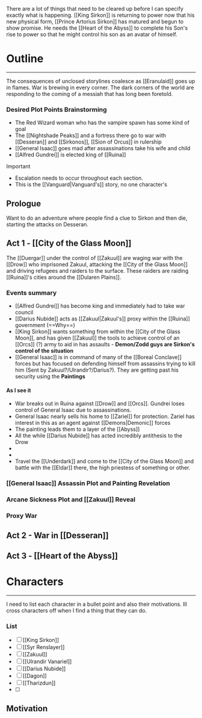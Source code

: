 There are a lot of things that need to be cleared up before I can specify exactly what is happening. [[King Sirkon]] is returning to power now that his new physical form, [[Prince Artorius Sirkon]] has matured and begun to show promise. He needs the [[Heart of the Abyss]] to complete his Son's rise to power so that he might control his son as an avatar of himself.



# Outline
---
The consequences of unclosed storylines coalesce as [[Eranulaid]] goes up in flames. War is brewing in every corner. The dark corners of the world are responding to the coming of a messiah that has long been foretold.

### Desired Plot Points Brainstorming

- The Red Wizard woman who has the vampire spawn has some kind of goal
- The [[Nightshade Peaks]] and a fortress there go to war with [[Desseran]] and [[Sirkonos]], [[Sion of Orcus]] in rulership
- [[General Isaac]] goes mad after assassinations take his wife and child
- [[Alfred Gundrei]] is elected king of [[Ruina]]

>[!Important]
>- Escalation needs to occur throughout each section.
>- This is the [[Vanguard|Vanguard's]] story, no one character's
## Prologue
Want to do an adventure where people find a clue to Sirkon and then die, starting the attacks on Desseran.

## Act 1 - [[City of the Glass Moon]]
The [[Duergar]] under the control of [[Zakuul]] are waging war with the [[Drow]] who imprisoned Zakuul, attacking the [[City of the Glass Moon]] and driving refugees and raiders to the surface. These raiders are raiding [[Ruina]]'s cities around the [[Dularen Plains]].
### Events summary
- [[Alfred Gundrei]] has become king and immediately had to take war council
- [[Darius Nubide]] acts as [[Zakuul|Zakuul's]] proxy within the [[Ruina]] government (==Why==)
- [[King Sirkon]] wants something from within the [[City of the Glass Moon]], and has given [[Zakuul]] the tools to achieve control of an [[Orcs]] (?) army to aid in has assaults - **Demon/Zodd guys are Sirkon's control of the situation**
- [[General Isaac]] is in command of many of the [[Boreal Conclave]] forces but has focused on defending himself from assassins trying to kill him (Sent by Zakuul?/Ulrandir?/Darius?). They are getting past his security using the **Paintings**

#### As I see it

- War breaks out in Ruina against [[Drow]] and [[Orcs]]. Gundrei loses control of General Isaac due to assassinations.
- General Isaac nearly sells his home to [[Zariel]] for protection. Zariel has interest in this as an agent against [[Demons|Demonic]] forces
- The painting leads them to a layer of the [[Abyss]]
- All the while [[Darius Nubide]] has acted incredibly antithesis to the Drow
- 
- 
- Travel the [[Underdark]] and come to the [[City of the Glass Moon]] and battle with the [[Eldar]] there, the high priestess of something or other.


### [[General Isaac]] Assassin Plot and Painting Revelation

### Arcane Sickness Plot and [[Zakuul]] Reveal

### Proxy War




## Act 2 - War in [[Desseran]]

## Act 3 - [[Heart of the Abyss]]

# Characters
---
I need to list each character in a bullet point and also their motivations. Ill cross characters off when I find a thing that they can do.
### List

- [ ] [[King Sirkon]]
- [ ] [[Syr Renslayer]]
- [ ] [[Zakuul]]
- [ ] [[Ulrandir Vanariel]]
- [ ] [[Darius Nubide]]
- [ ] [[Dagon]]
- [ ] [[Tharizdun]]
- [ ] 
## Motivation
